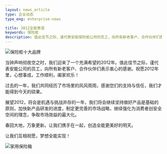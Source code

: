 ```yaml
---
layout: news_article
type: 企业动态
type_eng: enterprise-news

title: 2012全能寄语
keywords: 保险柜
description: 值此佳节之际，谨代表安能保险柜公司的员工，向所有新老客户、合作伙伴们表示衷心的感谢。祝愿2012年里，心想事成，工作顺利，阖家欢乐！
---
```

![保险柜十大品牌](http://www.qnn.com.cn/image-news/id034901.jpg)

当钟声响彻夜空之时，我们迎来了一个充满希望的2012年。值此佳节之际，谨代表安能公司的员工，向所有新老客户、合作伙伴们表示衷心的感谢。祝愿2012年里，心想事成，工作顺利，阖家欢乐！

过去的一年，我们共同经历了市场里的风风雨雨，感谢您们的支持与信任，我们才能得到今天的硕果。

展望2012，将会是机遇与挑战并存的一年，我们将会继续坚持做好产品是基础的原则，加快新产品研发的进度，制定更完善的市场战略，继续强化为消费者创安全空间的理念，争取市场效益的最大化。

春回大地，万象更新。让我们携手在一起，创造全能更美好的明天。

让我们互相祝愿，梦想全能实现！

![家用保险箱](http://www.qnn.com.cn/image-news/id034902.jpg)
